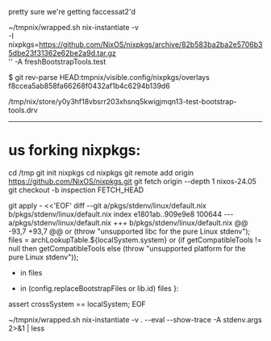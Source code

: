 
pretty sure we're getting faccessat2'd

~/tmpnix/wrapped.sh nix-instantiate -v \
  -I nixpkgs=https://github.com/NixOS/nixpkgs/archive/82b583ba2ba2e5706b35dbe23f31362e62be2a9d.tar.gz \
  '<nixpkgs>' -A freshBootstrapTools.test

$ git rev-parse HEAD:tmpnix/visible.config/nixpkgs/overlays
f8ccea5ab858fa66268f0432af1b4c6294b139d6

/tmp/nix/store/y0y3hf18vbsrr203xhsnq5kwigjmqn13-test-bootstrap-tools.drv

---
# us forking nixpkgs:

cd /tmp
git init nixpkgs
cd nixpkgs
git remote add origin https://github.com/NixOS/nixpkgs.git
git fetch origin --depth 1 nixos-24.05
git checkout -b inspection FETCH_HEAD

git apply - <<'EOF'
diff --git a/pkgs/stdenv/linux/default.nix b/pkgs/stdenv/linux/default.nix
index e1801ab..909e9e8 100644
--- a/pkgs/stdenv/linux/default.nix
+++ b/pkgs/stdenv/linux/default.nix
@@ -93,7 +93,7 @@
     or (throw "unsupported libc for the pure Linux stdenv");
   files = archLookupTable.${localSystem.system} or (if getCompatibleTools != null then getCompatibleTools
     else (throw "unsupported platform for the pure Linux stdenv"));
-  in files
+  in (config.replaceBootstrapFiles or lib.id) files
 }:
 
 assert crossSystem == localSystem;
EOF

~/tmpnix/wrapped.sh nix-instantiate -v . --eval --show-trace -A stdenv.args 2>&1 | less
